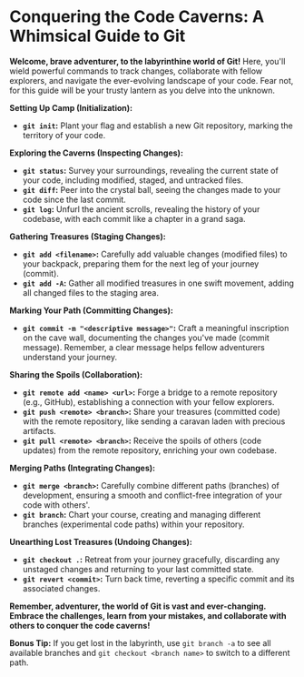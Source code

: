 # Conquering the Code Caverns: A Whimsical Guide to Git

**Welcome, brave adventurer, to the labyrinthine world of Git!** Here, you'll wield powerful commands to track changes, collaborate with fellow explorers, and navigate the ever-evolving landscape of your code. Fear not, for this guide will be your trusty lantern as you delve into the unknown.

**Setting Up Camp (Initialization):**

- **`git init`:** Plant your flag and establish a new Git repository, marking the territory of your code.

**Exploring the Caverns (Inspecting Changes):**

- **`git status`:** Survey your surroundings, revealing the current state of your code, including modified, staged, and untracked files.
- **`git diff`:** Peer into the crystal ball, seeing the changes made to your code since the last commit.
- **`git log`:** Unfurl the ancient scrolls, revealing the history of your codebase, with each commit like a chapter in a grand saga.

**Gathering Treasures (Staging Changes):**

- **`git add <filename>`:** Carefully add valuable changes (modified files) to your backpack, preparing them for the next leg of your journey (commit).
- **`git add -A`:** Gather all modified treasures in one swift movement, adding all changed files to the staging area.

**Marking Your Path (Committing Changes):**

- **`git commit -m "<descriptive message>"`:** Craft a meaningful inscription on the cave wall, documenting the changes you've made (commit message). Remember, a clear message helps fellow adventurers understand your journey.

**Sharing the Spoils (Collaboration):**

- **`git remote add <name> <url>`:** Forge a bridge to a remote repository (e.g., GitHub), establishing a connection with your fellow explorers.
- **`git push <remote> <branch>`:** Share your treasures (committed code) with the remote repository, like sending a caravan laden with precious artifacts.
- **`git pull <remote> <branch>`:** Receive the spoils of others (code updates) from the remote repository, enriching your own codebase.

**Merging Paths (Integrating Changes):**

- **`git merge <branch>`:** Carefully combine different paths (branches) of development, ensuring a smooth and conflict-free integration of your code with others'.
- **`git branch`:** Chart your course, creating and managing different branches (experimental code paths) within your repository.

**Unearthing Lost Treasures (Undoing Changes):**

- **`git checkout .`:** Retreat from your journey gracefully, discarding any unstaged changes and returning to your last committed state.
- **`git revert <commit>`:** Turn back time, reverting a specific commit and its associated changes.

**Remember, adventurer, the world of Git is vast and ever-changing. Embrace the challenges, learn from your mistakes, and collaborate with others to conquer the code caverns!**

**Bonus Tip:** If you get lost in the labyrinth, use `git branch -a` to see all available branches and `git checkout <branch name>` to switch to a different path.
